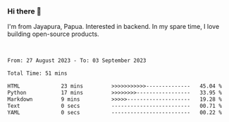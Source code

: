 ### Hi there 👋

I'm from Jayapura, Papua. Interested in backend. In my spare time, I love building open-source products.

<br>

 
 <!--START_SECTION:waka-->

```txt
From: 27 August 2023 - To: 03 September 2023

Total Time: 51 mins

HTML             23 mins         >>>>>>>>>>>--------------   45.04 %
Python           17 mins         >>>>>>>>-----------------   33.95 %
Markdown         9 mins          >>>>>--------------------   19.28 %
Text             0 secs          -------------------------   00.71 %
YAML             0 secs          -------------------------   00.22 %
```

<!--END_SECTION:waka-->
